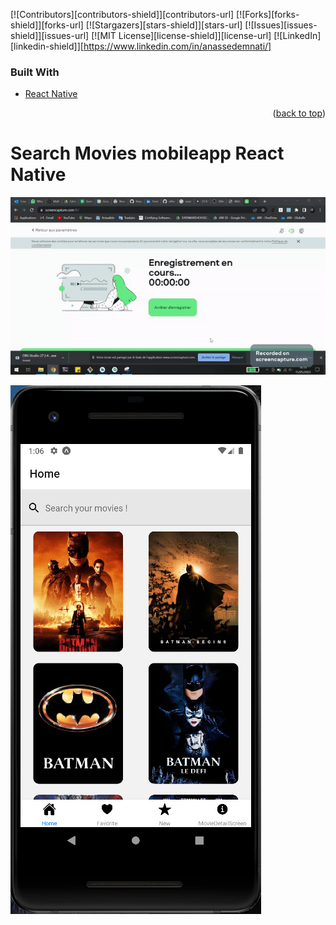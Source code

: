 [![Contributors][contributors-shield]][contributors-url]
[![Forks][forks-shield]][forks-url]
[![Stargazers][stars-shield]][stars-url]
[![Issues][issues-shield]][issues-url]
[![MIT License][license-shield]][license-url]
[![LinkedIn][linkedin-shield]][https://www.linkedin.com/in/anassedemnati/]


### Built With




* [React Native](https://reactnative.dev/)


<p align="right">(<a href="#top">back to top</a>)</p>

# Search Movies mobileapp React Native

![alt text](https://raw.githubusercontent.com/Anassedemnati/Search_Movies_mobile_app_React_Native/main/movies_app_record.gif?token=GHSAT0AAAAAABT3CQNVHIPGBBMPFMRWHWFOYUBB2UA)

![alt text](https://raw.githubusercontent.com/Anassedemnati/Search_Movies_mobile_app_React_Native/main/Capture1home.PNG?token=GHSAT0AAAAAABT3CQNUO4MWGEMTGJJP2D5WYUBB5EA)
